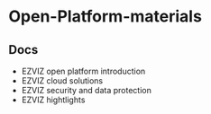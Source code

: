 # Open-Platform-materials
## Docs
- EZVIZ open platform introduction
- EZVIZ cloud solutions
- EZVIZ security and data protection
- EZVIZ hightlights
